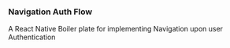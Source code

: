 ### Navigation Auth Flow
A React Native Boiler plate for implementing Navigation upon user Authentication
